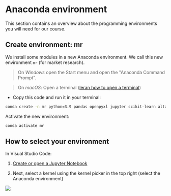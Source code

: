 # Anaconda environment

This section contains an overview about the programming environments you will need for our course. 


## Create environment: mr

We install some modules in a new Anaconda environment. We call this new environment `mr` (for market research). 


> On *Windows* open the Start menu and open the "Anaconda Command Prompt". 

> On *macOS*: Open a terminal ([leran how to open a terminal](https://support.apple.com/guide/terminal/open-or-quit-terminal-apd5265185d-f365-44cb-8b09-71a064a42125/mac)) 


- Copy this code and run it in your terminal: 

```bash
conda create -n mr python=3.9 pandas openpyxl jupyter scikit-learn altair vega_datasets matplotlib seaborn
```

Activate the new environment:

```bash
conda activate mr
```

## How to select your environment

In Visual Studio Code:

1. [Create or open a Jupyter Notebook](https://code.visualstudio.com/docs/datascience/jupyter-notebooks#_create-or-open-a-jupyter-notebook)

1. Next, select a kernel using the kernel picker in the top right (select the Anaconda environment)

![](https://code.visualstudio.com/assets/docs/datascience/jupyter/native-kernel-picker.png)




